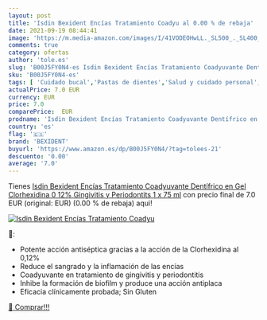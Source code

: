```yaml
---
layout: post
title: 'Isdin Bexident Encías Tratamiento Coadyu al 0.00 % de rebaja'
date: 2021-09-19 08:44:41
image: 'https://m.media-amazon.com/images/I/41VODEOHwLL._SL500_._SL400_.jpg'
comments: true
category: ofertas
author: 'tole.es'
slug: 'B00J5FY0N4-es Isdin Bexident Encías Tratamiento Coadyuvante Dentífrico...'
sku: 'B00J5FY0N4-es'
tags: [ 'Cuidado bucal','Pastas de dientes','Salud y cuidado personal','bexident','dentífrico', ]
actualPrice: 7.0 EUR
currency: EUR
price: 7.0
comparePrice:  EUR
prodname: 'Isdin Bexident Encías Tratamiento Coadyuvante Dentífrico en Gel  Clorhexidina 0 12%   Gingivitis y Periodontits 1 x 75 ml'
country: 'es'
flag: '🇪🇸'
brand: 'BEXIDENT'
buyurl: 'https://www.amazon.es/dp/B00J5FY0N4/?tag=tolees-21'
descuento: '0.00'
average: '7.0'
---
```


Tienes [Isdin Bexident Encías Tratamiento Coadyuvante Dentífrico en Gel  Clorhexidina 0 12%   Gingivitis y Periodontits 1 x 75 ml](https://www.amazon.es/dp/B00J5FY0N4/?tag=tolees-21) con precio final de  7.0 EUR (original:  EUR) (0.00 %  de rebaja) aqui!

[![Isdin Bexident Encías Tratamiento Coadyu](https://m.media-amazon.com/images/I/41VODEOHwLL._SL500_._SL400_.jpg)](https://www.amazon.es/dp/B00J5FY0N4/?tag=tolees-21)

🔎:

- Potente acción antiséptica gracias a la acción de la Clorhexidina al 0,12%
- Reduce el sangrado y la inflamación de las encías
- Coadyuvante en tratamiento de gingivitis y periodontitis
- Inhibe la formación de biofilm y produce una acción antiplaca
- Eficacia clínicamente probada; Sin Gluten

[🛒 Comprar!!!](https://www.amazon.es/dp/B00J5FY0N4/?tag=tolees-21)
